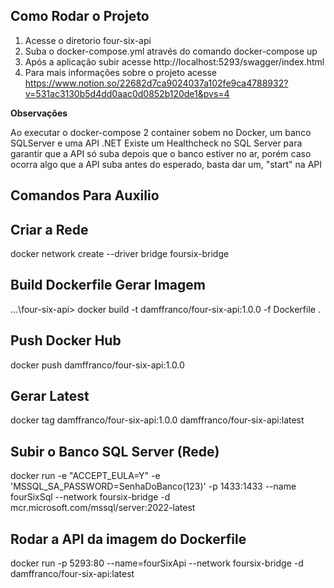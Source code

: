 ## Como Rodar o Projeto ##

  1. Acesse o diretorio four-six-api
  2. Suba o docker-compose.yml através do comando docker-compose up
  3. Após a aplicação subir acesse http://localhost:5293/swagger/index.html
  4. Para mais informações sobre o projeto acesse https://www.notion.so/22682d7ca9024037a102fe9ca4788932?v=531ac3130b5d4dd0aac0d0852b120de1&pvs=4

**Observações**

<p> Ao executar o docker-compose 2 container sobem no Docker,  um banco SQLServer e uma API .NET
Existe um Healthcheck no SQL Server para garantir que a API só suba depois que o banco estiver no ar, porém
caso ocorra algo que a API suba antes do esperado, basta dar um, "start" na API </p>

## Comandos Para Auxilio ##

  ## Criar a Rede ##
  docker network create --driver bridge foursix-bridge
  
  ## Build Dockerfile Gerar Imagem ##
  ...\four-six-api> docker build -t damffranco/four-six-api:1.0.0 -f Dockerfile .
  
  ## Push Docker Hub ##
  docker push damffranco/four-six-api:1.0.0
  
  ## Gerar Latest ##
  docker tag damffranco/four-six-api:1.0.0 damffranco/four-six-api:latest
  
  ## Subir o Banco SQL Server (Rede) ##
  docker run -e "ACCEPT_EULA=Y" -e 'MSSQL_SA_PASSWORD=SenhaDoBanco(123)' -p 1433:1433 --name fourSixSql --network foursix-bridge -d mcr.microsoft.com/mssql/server:2022-latest
  
  ## Rodar a API da imagem do Dockerfile ##
  docker run -p 5293:80 --name=fourSixApi --network foursix-bridge -d damffranco/four-six-api:latest

